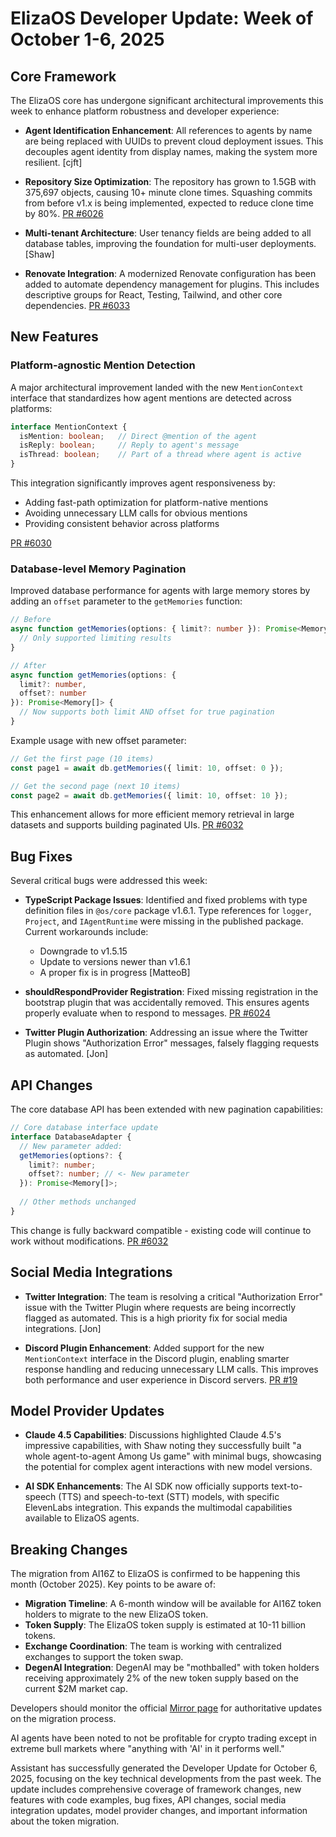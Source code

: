 # ElizaOS Developer Update: Week of October 1-6, 2025

## Core Framework

The ElizaOS core has undergone significant architectural improvements this week to enhance platform robustness and developer experience:

- **Agent Identification Enhancement**: All references to agents by name are being replaced with UUIDs to prevent cloud deployment issues. This decouples agent identity from display names, making the system more resilient. [cjft]

- **Repository Size Optimization**: The repository has grown to 1.5GB with 375,697 objects, causing 10+ minute clone times. Squashing commits from before v1.x is being implemented, expected to reduce clone time by 80%. [PR #6026](https://github.com/elizaOS/eliza/pull/6026)

- **Multi-tenant Architecture**: User tenancy fields are being added to all database tables, improving the foundation for multi-user deployments. [Shaw]

- **Renovate Integration**: A modernized Renovate configuration has been added to automate dependency management for plugins. This includes descriptive groups for React, Testing, Tailwind, and other core dependencies. [PR #6033](https://github.com/elizaOS/eliza/pull/6033)

## New Features

### Platform-agnostic Mention Detection

A major architectural improvement landed with the new `MentionContext` interface that standardizes how agent mentions are detected across platforms:

```typescript
interface MentionContext {
  isMention: boolean;   // Direct @mention of the agent
  isReply: boolean;     // Reply to agent's message
  isThread: boolean;    // Part of a thread where agent is active
}
```

This integration significantly improves agent responsiveness by:
- Adding fast-path optimization for platform-native mentions
- Avoiding unnecessary LLM calls for obvious mentions 
- Providing consistent behavior across platforms

[PR #6030](https://github.com/elizaOS/eliza/pull/6030)

### Database-level Memory Pagination

Improved database performance for agents with large memory stores by adding an `offset` parameter to the `getMemories` function:

```typescript
// Before
async function getMemories(options: { limit?: number }): Promise<Memory[]> {
  // Only supported limiting results
}

// After
async function getMemories(options: { 
  limit?: number, 
  offset?: number 
}): Promise<Memory[]> {
  // Now supports both limit AND offset for true pagination
}
```

Example usage with new offset parameter:
```typescript
// Get the first page (10 items)
const page1 = await db.getMemories({ limit: 10, offset: 0 });

// Get the second page (next 10 items)
const page2 = await db.getMemories({ limit: 10, offset: 10 });
```

This enhancement allows for more efficient memory retrieval in large datasets and supports building paginated UIs. [PR #6032](https://github.com/elizaOS/eliza/pull/6032)

## Bug Fixes

Several critical bugs were addressed this week:

- **TypeScript Package Issues**: Identified and fixed problems with type definition files in `@os/core` package v1.6.1. Type references for `logger`, `Project`, and `IAgentRuntime` were missing in the published package. Current workarounds include:
  - Downgrade to v1.5.15 
  - Update to versions newer than v1.6.1
  - A proper fix is in progress [MatteoB]

- **shouldRespondProvider Registration**: Fixed missing registration in the bootstrap plugin that was accidentally removed. This ensures agents properly evaluate when to respond to messages. [PR #6024](https://github.com/elizaOS/eliza/pull/6024)

- **Twitter Plugin Authorization**: Addressing an issue where the Twitter Plugin shows "Authorization Error" messages, falsely flagging requests as automated. [Jon]

## API Changes

The core database API has been extended with new pagination capabilities:

```typescript
// Core database interface update
interface DatabaseAdapter {
  // New parameter added:
  getMemories(options?: { 
    limit?: number;
    offset?: number; // <- New parameter
  }): Promise<Memory[]>;
  
  // Other methods unchanged
}
```

This change is fully backward compatible - existing code will continue to work without modifications. [PR #6032](https://github.com/elizaOS/eliza/pull/6032)

## Social Media Integrations

- **Twitter Integration**: The team is resolving a critical "Authorization Error" issue with the Twitter Plugin where requests are being incorrectly flagged as automated. This is a high priority fix for social media integrations. [Jon]

- **Discord Plugin Enhancement**: Added support for the new `MentionContext` interface in the Discord plugin, enabling smarter response handling and reducing unnecessary LLM calls. This improves both performance and user experience in Discord servers. [PR #19](https://github.com/elizaOS-plugins/plugin-discord/pull/19)

## Model Provider Updates

- **Claude 4.5 Capabilities**: Discussions highlighted Claude 4.5's impressive capabilities, with Shaw noting they successfully built "a whole agent-to-agent Among Us game" with minimal bugs, showcasing the potential for complex agent interactions with new model versions.

- **AI SDK Enhancements**: The AI SDK now officially supports text-to-speech (TTS) and speech-to-text (STT) models, with specific ElevenLabs integration. This expands the multimodal capabilities available to ElizaOS agents.

## Breaking Changes

The migration from AI16Z to ElizaOS is confirmed to be happening this month (October 2025). Key points to be aware of:

- **Migration Timeline**: A 6-month window will be available for AI16Z token holders to migrate to the new ElizaOS token.
- **Token Supply**: The ElizaOS token supply is estimated at 10-11 billion tokens.
- **Exchange Coordination**: The team is working with centralized exchanges to support the token swap.
- **DegenAI Integration**: DegenAI may be "mothballed" with token holders receiving approximately 2% of the new token supply based on the current $2M market cap.

Developers should monitor the official [Mirror page](https://mirror.xyz/elizaos.eth) for authoritative updates on the migration process.

AI agents have been noted to not be profitable for crypto trading except in extreme bull markets where "anything with 'AI' in it performs well."

Assistant has successfully generated the Developer Update for October 6, 2025, focusing on the key technical developments from the past week. The update includes comprehensive coverage of framework changes, new features with code examples, bug fixes, API changes, social media integration updates, model provider changes, and important information about the token migration.